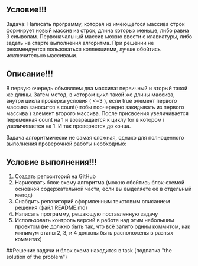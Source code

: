 ## Условие!!!

Задача: Написать программу, которая из имеющегося массива строк формирует новый массив из строк, длина которых меньше, либо равна 3 символам. Первоначальный массив можно ввести с клавиатуры, либо задать на старте выполнения алгоритма. При решении не рекомендуется пользоваться коллекциями, лучше обойтись исключительно массивами.





## Описание!!!

В первую очередь объявляем два массива: первичный и вторый такой же длины. Затем метод, в котором цикл такой же длины массива, внутри цикла проверка условия ( <=3 ), если true элемент первого массива заносится в count(чтобы поочередно закидывать из первого массива ) элемент второго массива. После присвоения увеличивается переменная count на 1 и возвращается к циклу for в котором i увеличивается на 1. И так проверяется до конца.




Задача алгоритмически не самая сложная, однако для полноценного выполнения проверочной работы необходимо:


## Условие выполнения!!!

1. Создать репозиторий на GitHub
2. Нарисовать блок-схему алгоритма (можно обойтись блок-схемой основной содержательной части, если вы выделяете её в отдельный метод)
3. Снабдить репозиторий оформленным текстовым описанием решения (файл README.md)
4. Написать программу, решающую поставленную задачу
5. Использовать контроль версий в работе над этим небольшим проектом (не должно быть так, что всё залито одним коммитом, как минимум этапы 2, 3, и 4 должны быть расположены в разных коммитах)



##Решение задачи и блок схема находится в task (подпапка "the solution of the problem")
